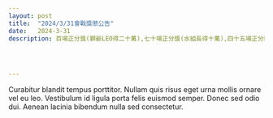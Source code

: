 ```yaml
---
layout: post
title:  "2024/3/31會戰獎懲公告"
date:   2024-3-31
description: 百場正分獎(獅爺LEO得二十萬),七十場正分獎(水組長得十萬),四十五場正分獎(exchange得五萬)




---
```


<p class="intro"><span class="dropcap">C</span>urabitur blandit tempus porttitor. Nullam quis risus eget urna mollis ornare vel eu leo. Vestibulum id ligula porta felis euismod semper. Donec sed odio dui. Aenean lacinia bibendum nulla sed consectetur.</p>
